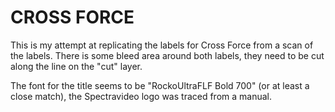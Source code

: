 # CROSS FORCE
This is my attempt at replicating the labels for Cross Force from a scan of the labels. There is some bleed area around both labels, they need to be cut along the line on the 
"cut" layer.

The font for the title seems to be "RockoUltraFLF Bold 700" (or at least a close match), the Spectravideo logo was traced from a manual.
